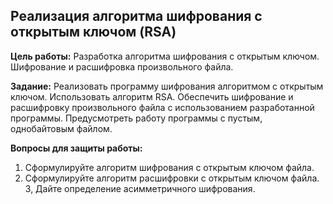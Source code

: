 ## Реализация алгоритма шифрования с открытым ключом (RSA) 
**Цель работы:** Разработка алгоритма шифрования с открытым ключом. Шифрование и расшифровка произвольного файла. 

**Задание:** Реализовать программу шифрования алгоритмом с открытым ключом. Использовать алгоритм RSA. Обеспечить шифрование и расшифровку произвольного файла с использованием разработанной программы. Предусмотреть работу программы с пустым, однобайтовым файлом.

**Вопросы для защиты работы:**
1. Сформулируйте алгоритм шифрования с открытым ключом файла.
2. Сформулируйте алгоритм расшифровки с открытым ключом файла.
3, Дайте определение асимметричного шифрования.

